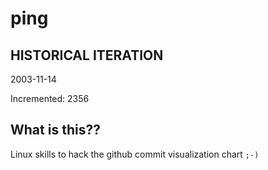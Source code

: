 # ping

## HISTORICAL ITERATION
2003-11-14

Incremented: 2356

## What is this?? 
Linux skills to hack the github commit visualization chart `;-)`

